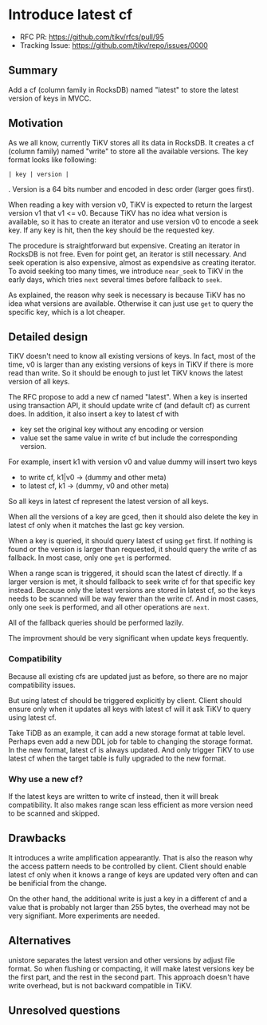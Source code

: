# Introduce latest cf

- RFC PR: https://github.com/tikv/rfcs/pull/95
- Tracking Issue: https://github.com/tikv/repo/issues/0000

## Summary

Add a cf (column family in RocksDB) named "latest" to store the latest version of keys in MVCC.

## Motivation

As we all know, currently TiKV stores all its data in RocksDB. It creates a cf (column family) named "write" to store all the available versions. The key format looks like following:

```
| key | version |
```

. Version is a 64 bits number and encoded in desc order (larger goes first).

When reading a key with version v0, TiKV is expected to return the largest version v1 that v1 <= v0. Because TiKV has no idea what version is available, so it has to create an iterator and use version v0 to encode a seek key. If any key is hit, then the key should be the requested key.

The procedure is straightforward but expensive. Creating an iterator in RocksDB is not free. Even for point get, an iterator is still necessary. And seek operation is also expensive, almost as expendsive as creating iterator. To avoid seeking too many times, we introduce `near_seek` to TiKV in the early days, which tries `next` several times before fallback to `seek`.

As explained, the reason why seek is necessary is because TiKV has no idea what versions are available. Otherwise it can just use `get` to query the specific key, which is a lot cheaper.

## Detailed design

TiKV doesn't need to know all existing versions of keys. In fact, most of the time, v0 is larger than any existing versions of keys in TiKV if there is more read than write. So it should be enough to just let TiKV knows the latest version of all keys.

The RFC propose to add a new cf named "latest". When a key is inserted using transaction API, it should update write cf (and default cf) as current does. In addition, it also insert a key to latest cf with
- key set the original key without any encoding or version
- value set the same value in write cf but include the corresponding version.

For example, insert k1 with version v0 and value dummy will insert two keys
- to write cf, k1|v0 -> (dummy and other meta)
- to latest cf, k1 -> (dummy, v0 and other meta)

So all keys in latest cf represent the latest version of all keys.

When all the versions of a key are gced, then it should also delete the key in latest cf only when it matches the last gc key version.

When a key is queried, it should query latest cf using `get` first. If nothing is found or the version is larger than requested, it should query the write cf as fallback. In most case, only one `get` is performed.

When a range scan is triggered, it should scan the latest cf directly. If a larger version is met, it should fallback to seek write cf for that specific key instead. Because only the latest versions are stored in latest cf, so the keys needs to be scanned will be way fewer than the write cf. And in most cases, only one `seek` is performed, and all other operations are `next`.

All of the fallback queries should be performed lazily.

The improvment should be very significant when update keys frequently.

### Compatibility

Because all existing cfs are updated just as before, so there are no major compatibility issues.

But using latest cf should be triggered explicitly by client. Client should ensure only when it updates all keys with latest cf will it ask TiKV to query using latest cf.

Take TiDB as an example, it can add a new storage format at table level. Perhaps even add a new DDL job for table to changing the storage format. In the new format, latest cf is always updated. And only trigger TiKV to use latest cf when the target table is fully upgraded to the new format.

### Why use a new cf?

If the latest keys are written to write cf instead, then it will break compatibility. It also makes range scan less efficient as more version need to be scanned and skipped.

## Drawbacks

It introduces a write amplification appearantly. That is also the reason why the access pattern needs to be controlled by client. Client should enable latest cf only when it knows a range of keys are updated very often and can be benificial from the change.

On the other hand, the additional write is just a key in a different cf and a value that is probably not larger than 255 bytes, the overhead may not be very signifiant. More experiments are needed.

## Alternatives

unistore separates the latest version and other versions by adjust file format. So when flushing or compacting, it will make latest versions key be the first part, and the rest in the second part. This approach doesn't have write overhead, but is not backward compatible in TiKV.

## Unresolved questions
